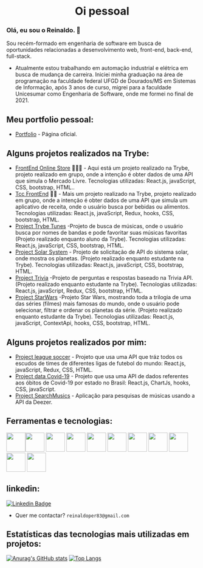 ### <h1 align="center">Oi pessoal</h1>


### Olá, eu sou o Reinaldo. 👋
Sou recém-formado em engenharia de software em busca de oportunidades relacionadas a desenvolvimento web, front-end, back-end, full-stack.
- Atualmente estou trabalhando em automação industrial e elétrica em busca de mudança de carreira. Iniciei minha graduação na área de programação na faculdade federal UFGD de Dourados/MS em Sistemas de Informação, após 3 anos de curso, migrei para a faculdade Unicesumar como Engenharia de Software, onde me formei no final de 2021.
## Meu portfolio pessoal:
- [Portfolio](https://portfolio-pessoal1.netlify.app/) - Página oficial.
## Alguns projetos realizados na Trybe:
- [FrontEnd Online Store](https://jade-trifle-9cc2b8.netlify.app/) 👨🏼‍🏫 - Aqui está um projeto realizado na Trybe, projeto realizado em grupo, onde a intenção é obter dados de uma API que simula o Mercado Livre. Tecnologias utilizadas: React.js, javaScript, CSS, bootstrap, HTML..
- [Tcc FrontEnd](https://effortless-jelly-2a6292.netlify.app/) ✍🏼 - Mais um projeto realizado na Trybe, projeto realizado em grupo, onde a intenção é obter dados de uma API que simula um aplicativo de receita, onde o usuário busca por bebidas ou alimentos. Tecnologias utilizadas: React.js, javaScript, Redux, hooks, CSS, bootstrap, HTML.
- [Project Trybe Tunes](https://trybe-tunes.web.app/)  -Projeto de busca de músicas, onde o usuário busca por nomes de bandas e pode favoritar suas músicas favoritas (Projeto realizado enquanto aluno da Trybe). Tecnologias utilizadas: React.js, javaScript, CSS, bootstrap, HTML.
- [Project Solar System](https://helpful-duckanoo-fa7037.netlify.app/)  - Projeto de solicitação de API do sistema solar, onde mostra os planetas. (Projeto realizado enquanto estudante na Trybe). Tecnologias utilizadas: React.js, javaScript, CSS, bootstrap, HTML.
- [Project Trivia](https://benevolent-liger-a7fc49.netlify.app/)  -Projeto de perguntas e respostas baseado na Trivia API.(Projeto realizado enquanto estudante na Trybe). Tecnologias utilizadas: React.js, javaScript, Redux, CSS, bootstrap, HTML.
- [Project StarWars](https://prismatic-conkies-e5b11a.netlify.app/)  -Projeto Star Wars, mostrando toda a trilogia de uma das séries (filmes) mais famosas do mundo, onde o usuário pode selecionar, filtrar e ordenar os planetas da série. (Projeto realizado enquanto estudante da Trybe). Tecnologias utilizadas: React.js, javaScript, ContextApi, hooks, CSS, bootstrap, HTML.
 ## Alguns projetos realizados por mim:
- [Project league soccer](https://classy-vacherin-a43e5f.netlify.app/)  - Projeto que usa uma API que tráz todos os escudos de times de diferentes ligas de futebol do mundo: React.js, javaScript, Redux, CSS, HTML.
- [Project data Covid-19](https://super-sawine-84e189.netlify.app/) - Projeto que usa uma API de dados referentes aos óbitos de Covid-19 por estado no Brasil: React.js, ChartJs, hooks, CSS, javaScript.
- [Project SearchMusics](https://render-musics-deezer-api.netlify.app/) - Aplicação para pesquisas de músicas usando a API da Deezer.



## Ferramentas e tecnologias:

<img src="https://cdn.jsdelivr.net/gh/devicons/devicon/icons/react/react-original.svg" width="50" height="50"/><img src="https://cdn.jsdelivr.net/gh/devicons/devicon/icons/javascript/javascript-original.svg" width="50" height="50"/>
<img src="https://cdn.jsdelivr.net/gh/devicons/devicon/icons/redux/redux-original.svg" width="50" height="50"/>
<img src="https://cdn.jsdelivr.net/gh/devicons/devicon/icons/mysql/mysql-original.svg" width="50" height="50"/>
<img src="https://cdn.jsdelivr.net/gh/devicons/devicon/icons/git/git-original.svg" width="50" height="50"/>
<img src="https://cdn.jsdelivr.net/gh/devicons/devicon/icons/html5/html5-original.svg" width="50" height="50"/>
<img src="https://cdn.jsdelivr.net/gh/devicons/devicon/icons/bootstrap/bootstrap-original.svg" width="50" height="50"/>
<img src="https://cdn.jsdelivr.net/gh/devicons/devicon/icons/python/python-original.svg" width="50" height="50"/>
<img src="https://cdn.jsdelivr.net/gh/devicons/devicon/icons/c/c-original.svg" width="50" height="50"/>
<img src="https://cdn.jsdelivr.net/gh/devicons/devicon/icons/docker/docker-original.svg" width="50" height="50"/>
<img src="https://cdn.jsdelivr.net/gh/devicons/devicon/icons/sequelize/sequelize-original.svg" width="50" height="50"/>
## linkedin:

[![Linkedin Badge](https://img.shields.io/badge/-LinkedIn-blue?style=flat-square&logo=Linkedin&logoColor=white&link=https://www.linkedin.com/in/reinaldo-pereira-9222a27a/)](https://www.linkedin.com/in/reinaldo-pereira-9222a27a/)

- Quer me contactar? `reinaldoper83@gmail.com`
## Estatísticas das tecnologias mais utilizadas em projetos:
[![Anurag's GitHub stats](https://github-readme-stats.vercel.app/api?username=reinaldoper)](https://github.com/reinaldoper/github-readme-stats)
[![Top Langs](https://github-readme-stats.vercel.app/api/top-langs/?username=reinaldoper&layout=compact)](https://github.com/reinaldoper/github-readme-stats)
